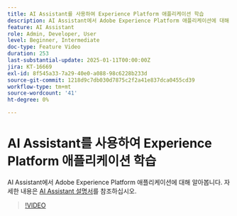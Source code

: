 ```yaml
---
title: AI Assistant를 사용하여 Experience Platform 애플리케이션 학습
description: AI Assistant에서 Adobe Experience Platform 애플리케이션에 대해 알아봅니다.
feature: AI Assistant
role: Admin, Developer, User
level: Beginner, Intermediate
doc-type: Feature Video
duration: 253
last-substantial-update: 2025-01-11T00:00:00Z
jira: KT-16669
exl-id: 8f545a33-7a29-40e0-a088-98c6228b233d
source-git-commit: 1218d9c7db030d7875c2f2a41e837dca0455cd39
workflow-type: tm+mt
source-wordcount: '41'
ht-degree: 0%

---
```



# AI Assistant를 사용하여 Experience Platform 애플리케이션 학습

AI Assistant에서 Adobe Experience Platform 애플리케이션에 대해 알아봅니다. 자세한 내용은 [AI Assistant 설명서](https://experienceleague.adobe.com/ko/docs/experience-platform/ai-assistant/home)를 참조하십시오.

>[!VIDEO](https://video.tv.adobe.com/v/3441031/?learn=on&enablevpops&captions=kor)
